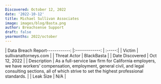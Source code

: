 ```yaml
---
Discovered: October 12, 2022
date: '2022-10-12'
title: Michael Sullivan Associates
image: images/blog/Basta.png
author: Breachsense Support
draft: false
yearmonths: 2022/october
---
```


| Data Breach Report------------:     |:-------------:    | :-----:|
| Victim      | sullivanattorneys.com      | 
| Threat Actor      | BlackBasta      | 
| Date Discovered      | Oct 12, 2022      | 
| Description      | As a full-service law firm for California employers, we have workers’ compensation, employment, general civil, and legal consulting sections, all of which strive to set the highest professional standards.      | 
| Leak Size      | N/A      | 

